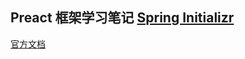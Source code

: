 ## Preact 框架学习笔记 [Spring Initializr](https://start.spring.io/) 

[官方文档](https://www.preactjs.cn/guide/v10/getting-started/#%E4%BD%BF%E7%94%A8-vite-%E5%BF%AB%E9%80%9F%E6%90%AD%E5%BB%BA-preact-%E5%BA%94%E7%94%A8)


